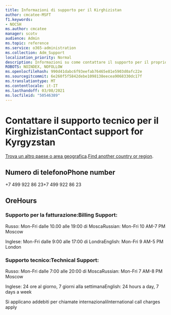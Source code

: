 ```yaml
---
title: Informazioni di supporto per il Kirghizistan
author: cmcatee-MSFT
f1.keywords:
- NOCSH
ms.author: cmcatee
manager: scotv
audience: Admin
ms.topic: reference
ms.service: o365-administration
ms.collection: Adm_Support
localization_priority: Normal
description: Informazioni su come contattare il supporto per il proprio paese o area geografica.
ROBOTS: NOINDEX, NOFOLLOW
ms.openlocfilehash: 990d41dabc6f93eefab76465e81e5903d0afc22e
ms.sourcegitcommit: 6e260f5f5842debe1098138eecea9068330dc17f
ms.translationtype: MT
ms.contentlocale: it-IT
ms.lasthandoff: 03/08/2021
ms.locfileid: "50546389"
---
```

# <a name="contact-support-for-kyrgyzstan"></a><span data-ttu-id="f832e-103">Contattare il supporto tecnico per il Kirghizistan</span><span class="sxs-lookup"><span data-stu-id="f832e-103">Contact support for Kyrgyzstan</span></span>

<span data-ttu-id="f832e-104">[Trova un altro paese o area geografica](../contact-support-for-business-products.md).</span><span class="sxs-lookup"><span data-stu-id="f832e-104">[Find another country or region](../contact-support-for-business-products.md).</span></span>

## <a name="phone-number"></a><span data-ttu-id="f832e-105">Numero di telefono</span><span class="sxs-lookup"><span data-stu-id="f832e-105">Phone number</span></span>
<span data-ttu-id="f832e-106">+7 499 922 86 23</span><span class="sxs-lookup"><span data-stu-id="f832e-106">+7 499 922 86 23</span></span>

## <a name="hours"></a><span data-ttu-id="f832e-107">Ore</span><span class="sxs-lookup"><span data-stu-id="f832e-107">Hours</span></span>
### <a name="billing-support"></a><span data-ttu-id="f832e-108">Supporto per la fatturazione:</span><span class="sxs-lookup"><span data-stu-id="f832e-108">Billing Support:</span></span>

<span data-ttu-id="f832e-109">Russo: Mon-Fri dalle 10.00 alle 19:00 di Mosca</span><span class="sxs-lookup"><span data-stu-id="f832e-109">Russian: Mon-Fri 10 AM-7 PM Moscow</span></span>

<span data-ttu-id="f832e-110">Inglese: Mon-Fri dalle 9:00 alle 17:00 di Londra</span><span class="sxs-lookup"><span data-stu-id="f832e-110">English: Mon-Fri 9 AM-5 PM London</span></span>

### <a name="technical-support"></a><span data-ttu-id="f832e-111">Supporto tecnico:</span><span class="sxs-lookup"><span data-stu-id="f832e-111">Technical Support:</span></span>

<span data-ttu-id="f832e-112">Russo: Mon-Fri dalle 7:00 alle 20:00 di Mosca</span><span class="sxs-lookup"><span data-stu-id="f832e-112">Russian: Mon-Fri 7 AM-8 PM Moscow</span></span>

<span data-ttu-id="f832e-113">Inglese: 24 ore al giorno, 7 giorni alla settimana</span><span class="sxs-lookup"><span data-stu-id="f832e-113">English: 24 hours a day, 7 days a week</span></span>

<span data-ttu-id="f832e-114">Si applicano addebiti per chiamate internazionali</span><span class="sxs-lookup"><span data-stu-id="f832e-114">International call charges apply</span></span>
